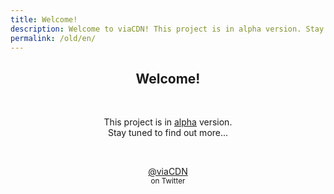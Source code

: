```yaml
---
title: Welcome!
description: Welcome to viaCDN! This project is in alpha version. Stay tuned to find out more...
permalink: /old/en/
---
```


<center>
<h2>Welcome!</h2>
<br/>
<p>This project is in <a href="https://en.wikipedia.org/wiki/Software_release_life_cycle#Alpha" target="_blank">alpha</a> version. <br/>Stay tuned to find out more...</p>
<br/>
<p><a href="https://twitter.com/viaCDN" target="_blank">@viaCDN</a> <br/><small>on Twitter</small></p>
<br/>
</center>
